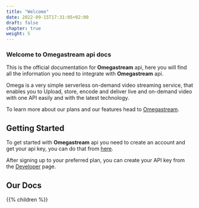 ```yaml
---
title: "Welcome"
date: 2022-09-15T17:31:05+02:00
draft: false
chapter: true
weight: 5
---
```


### Welcome to **Omegastream** api docs

This is the official documentation for **Omegastream** api, here you will find all the information you need to integrate with **Omegastream** api.

Omega is a very simple serverless on-demand video streaming service, that enables you to Upload, store, encode and deliver live and on-demand video with one API easily and with the latest technology.

To learn more about our plans and our features head to [Omegastream](https://www.omegastream.net/).


## Getting Started

To get started with **Omegastream** api you need to create an account and get your api key, you can do that from [here](https://dash.omegastream.net/).

After signing up to your preferred plan, you can create your API key from the [Developer](https://dash.omegastream.net/developer) page.



## Our Docs

{{% children  %}}
